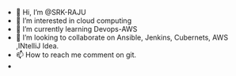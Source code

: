 - 👋 Hi, I’m @SRK-RAJU
- 👀 I’m interested in cloud computing
- 🌱 I’m currently learning Devops-AWS 
- 💞️ I’m looking to collaborate on Ansible, Jenkins, Cubernets, AWS ,INtelliJ Idea.
- 📫 How to reach me comment on git.
- 

<!---
SRK-RAJU/SRK-RAJU is a ✨ special ✨ repository because its `README.md` (this file) appears on your GitHub profile.
You can click the Preview link to take a look at your changes.
--->
